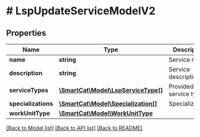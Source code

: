 # # LspUpdateServiceModelV2

## Properties

Name | Type | Description | Notes
------------ | ------------- | ------------- | -------------
**name** | **string** | Service name | [optional]
**description** | **string** | Service description | [optional]
**serviceTypes** | [**\SmartCat\Model\LspServiceType[]**](LspServiceType.md) | Provided service types | [optional]
**specializations** | [**\SmartCat\Model\Specialization[]**](Specialization.md) | Specializations | [optional]
**workUnitType** | [**\SmartCat\Model\WorkUnitType**](WorkUnitType.md) |  | [optional]

[[Back to Model list]](../../README.md#models) [[Back to API list]](../../README.md#endpoints) [[Back to README]](../../README.md)

